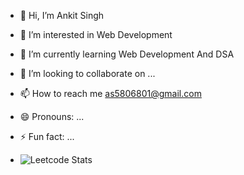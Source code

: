 - 👋 Hi, I’m Ankit Singh
- 👀 I’m interested in Web Development 
- 🌱 I’m currently learning  Web Development And DSA
- 💞️ I’m looking to collaborate on ...
- 📫 How to reach me as5806801@gmail.com
- 😄 Pronouns: ...
- ⚡ Fun fact: ...

- ![Leetcode Stats](https://leetcard.jacoblin.cool/AnkitSingh?ext=heatmap)

<!---
ankitsingh2004/ankitsingh2004 is a ✨ special ✨ repository because its `README.md` (this file) appears on your GitHub profile.
You can click the Preview link to take a look at your changes.
--->
